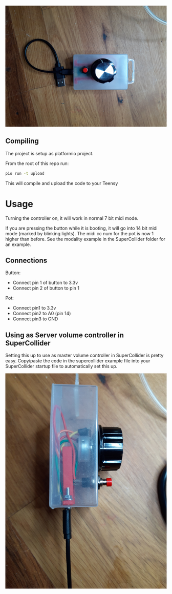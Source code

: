 ![In a box made for screws](assets/screws1.jpg)

## Compiling
The project is setup as platformio project.

From the root of this repo run:
```bash
pio run -t upload
```

This will compile and upload the code to your Teensy

# Usage
Turning the controller on, it will work in normal 7 bit midi mode.

If you are pressing the button while it is booting, it will go into 14 bit midi mode (marked by blinking lights). The midi cc num for the pot is now 1 higher than before. See the modality example in the SuperCollider folder for an example.

## Connections

Button:
- Connect pin 1 of button to 3.3v
- Connect pin 2 of button to pin 1

Pot:
- Connect pin1 to 3.3v
- Connect pin2 to A0 (pin 14)
- Connect pin3 to GND

## Using as Server volume controller in SuperCollider

Setting this up to use as master volume controller in SuperCollider is pretty easy. 
Copy/paste the code in the supercollider example file into your SuperCollider startup file to automatically set this up.

![In a box made for screws](assets/screws2.jpg)
